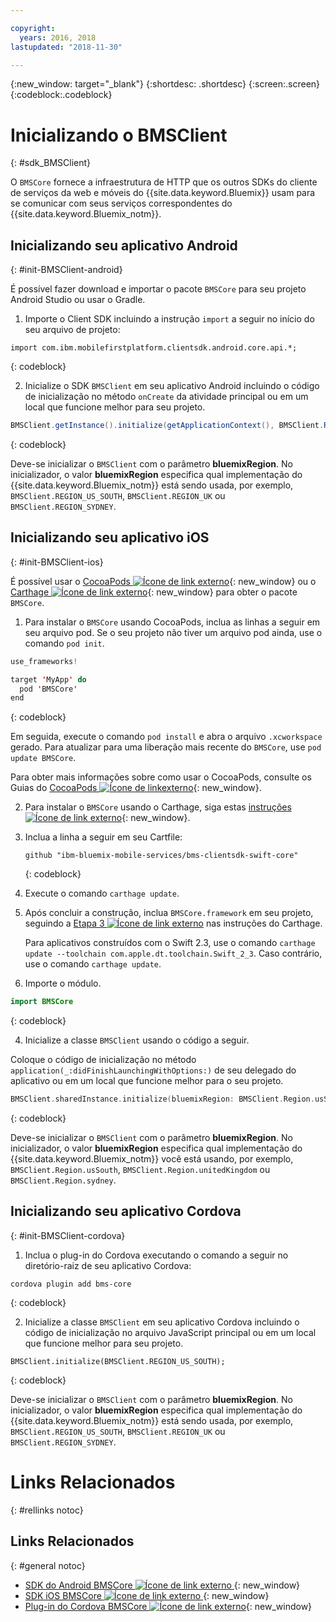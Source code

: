```yaml
---

copyright:
  years: 2016, 2018
lastupdated: "2018-11-30"

---
```

{:new_window: target="_blank"}
{:shortdesc: .shortdesc}
{:screen:.screen}
{:codeblock:.codeblock}

# Inicializando o BMSClient
{: #sdk_BMSClient}

O `BMSCore` fornece a infraestrutura de HTTP que os outros SDKs do cliente de serviços da web e móveis do {{site.data.keyword.Bluemix}} usam para se comunicar com seus serviços correspondentes do {{site.data.keyword.Bluemix_notm}}.


## Inicializando seu aplicativo Android
{: #init-BMSClient-android}

É possível fazer download e importar o pacote `BMSCore` para seu projeto Android Studio ou usar o Gradle.

1. Importe o Client SDK incluindo a instrução `import` a seguir no início do seu arquivo de projeto:

  ```
  import com.ibm.mobilefirstplatform.clientsdk.android.core.api.*;
  ```
  {: codeblock}

2. Inicialize o SDK `BMSClient` em seu aplicativo Android incluindo o código de
inicialização no método `onCreate` da atividade principal ou em um local que funcione melhor
para seu projeto.

  ```Java
  BMSClient.getInstance().initialize(getApplicationContext(), BMSClient.REGION_US_SOUTH); // Make sure that you point to your region
  ```
  {: codeblock}

  Deve-se inicializar o `BMSClient` com o parâmetro **bluemixRegion**. No inicializador, o valor **bluemixRegion** especifica qual implementação do {{site.data.keyword.Bluemix_notm}} está sendo usada, por exemplo, `BMSClient.REGION_US_SOUTH`, `BMSClient.REGION_UK` ou `BMSClient.REGION_SYDNEY`.


## Inicializando seu aplicativo iOS
{: #init-BMSClient-ios}

É possível usar o [CocoaPods ![Ícone de link externo](../../icons/launch-glyph.svg "Ícone de link externo")](https://cocoapods.org){: new_window} ou o [Carthage ![Ícone de link externo](../../icons/launch-glyph.svg "Ícone de link externo")](https://github.com/Carthage/Carthage){: new_window} para obter o pacote `BMSCore`.

1. Para instalar o `BMSCore` usando CocoaPods, inclua as linhas a seguir em seu arquivo pod. Se o seu projeto não tiver um arquivo pod ainda, use o comando `pod init`.

  ```Swift
  use_frameworks!

  target 'MyApp' do
    pod 'BMSCore'
  end
  ```
  {: codeblock}

  Em seguida, execute o comando `pod install` e abra o arquivo `.xcworkspace` gerado. Para atualizar para uma liberação mais recente do `BMSCore`, use `pod update BMSCore`.

  Para obter mais informações sobre como usar o CocoaPods, consulte os Guias do [CocoaPods ![Ícone de linkexterno](../../icons/launch-glyph.svg "Ícone de link externo")](https://guides.cocoapods.org/using/index.html){: new_window}.


2. Para instalar o `BMSCore` usando o Carthage, siga estas [instruções ![Ícone de link externo](../../icons/launch-glyph.svg "Ícone de link externo")](https://github.com/Carthage/Carthage#getting-started){: new_window}.

  1. Inclua a linha a seguir em seu Cartfile:

      ```
      github "ibm-bluemix-mobile-services/bms-clientsdk-swift-core"
      ```
      {: codeblock}

  2. Execute o comando `carthage update`.

  3. Após concluir a construção, inclua `BMSCore.framework` em seu projeto, seguindo a [Etapa 3 ![Ícone de link externo](../../icons/launch-glyph.svg "Ícone de link externo")](https://github.com/Carthage/Carthage#getting-started) nas instruções do Carthage.

      Para aplicativos construídos com o Swift 2.3, use o comando `carthage update --toolchain com.apple.dt.toolchain.Swift_2_3`. Caso contrário, use o comando `carthage update`.

3. Importe o módulo.

  ```Swift
  import BMSCore
  ```
  {: codeblock}

4. Inicialize a classe `BMSClient` usando o código a seguir.

  Coloque o código de inicialização no método `application(_:didFinishLaunchingWithOptions:)` de seu delegado do aplicativo ou em um local que funcione melhor para o seu projeto.

  ```Swift
  BMSClient.sharedInstance.initialize(bluemixRegion: BMSClient.Region.usSouth) // Make sure that you point to your region
  ```
  {: codeblock}

  Deve-se inicializar o `BMSClient` com o parâmetro **bluemixRegion**. No inicializador, o valor **bluemixRegion** especifica qual implementação do {{site.data.keyword.Bluemix_notm}} você está usando, por exemplo, `BMSClient.Region.usSouth`, `BMSClient.Region.unitedKingdom` ou `BMSClient.Region.sydney`.


## Inicializando seu aplicativo Cordova
{: #init-BMSClient-cordova}

1. Inclua o plug-in do Cordova executando o comando a seguir no diretório-raiz de seu aplicativo Cordova:

  ```
  cordova plugin add bms-core
  ```
  {: codeblock}

2. Inicialize a classe `BMSClient` em seu aplicativo Cordova incluindo o código de inicialização no arquivo JavaScript principal ou em um local que funcione melhor para seu projeto.

  ```
  BMSClient.initialize(BMSClient.REGION_US_SOUTH);
  ```
  {: codeblock}

  Deve-se inicializar o `BMSClient` com o parâmetro **bluemixRegion**. No inicializador, o valor **bluemixRegion** especifica qual implementação do {{site.data.keyword.Bluemix_notm}} está sendo usada, por exemplo, `BMSClient.REGION_US_SOUTH`, `BMSClient.REGION_UK` ou `BMSClient.REGION_SYDNEY`.


# Links Relacionados
{: #rellinks notoc}

## Links Relacionados
{: #general notoc}

* [SDK do Android BMSCore ![Ícone de link externo](../../icons/launch-glyph.svg "Ícone de link externo") ](https://github.com/ibm-bluemix-mobile-services/bms-clientsdk-android-core){: new_window}
* [SDK iOS BMSCore ![Ícone de link externo](../../icons/launch-glyph.svg "Ícone de link externo") ](https://github.com/ibm-bluemix-mobile-services/bms-clientsdk-swift-core){: new_window}
* [Plug-in do Cordova BMSCore ![Ícone de link externo](../../icons/launch-glyph.svg "Ícone de link externo")](https://github.com/ibm-bluemix-mobile-services/bms-clientsdk-cordova-plugin-core){: new_window}

